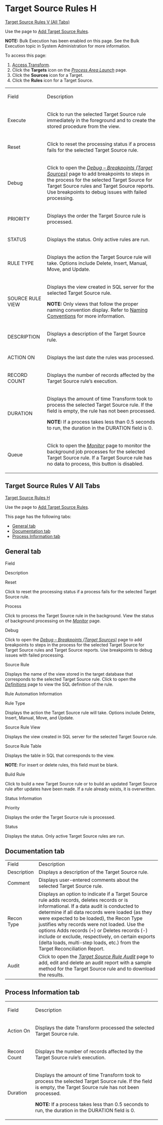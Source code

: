 # Target Source Rules H

[Target Source Rules V (All Tabs)](#Target_Source_Rules_V)

<div class="use">

Use the page to [Add Target Source
Rules](../Use_Cases/Add_Target_Source_Rules.htm).

</div>

<span style="font-weight: bold;">NOTE:</span> Bulk Execution has been
enabled on this page. See the Bulk Execution topic in System
Administration for more information.

To access this page:

1.  [Access Transform](../Config/Access_Transform.htm).
2.  Click the **Targets** icon on the *[Process Area
    Launch](Process_Area_Launch.htm)* page.
3.  Click the **Sources** icon for a Target.
4.  Click the **Rules** icon for a Target Source.

<table>
<tbody>
<tr class="odd">
<td><p>Field</p></td>
<td><p>Description</p></td>
</tr>
<tr class="even">
<td><p>Execute</p></td>
<td><p>Click to run the selected Target Source rule immediately in the foreground and to create the stored procedure from the view.</p></td>
</tr>
<tr class="odd">
<td><p>Reset</p></td>
<td><p>Click to reset the processing status if a process fails for the selected Target Source rule.</p></td>
</tr>
<tr class="even">
<td><p>Debug</p></td>
<td><p>Click to open the <em><a href="Debug_Breakpoints_Target_Sources.htm">Debug – Breakpoints (Target Sources)</a></em> page to add breakpoints to steps in the process for the selected Target Source for Target Source rules and Target Source reports. Use breakpoints to debug issues with failed processing.</p></td>
</tr>
<tr class="odd">
<td><p>PRIORITY</p></td>
<td><p>Displays the order the Target Source rule is processed.</p></td>
</tr>
<tr class="even">
<td><p>STATUS</p></td>
<td><p>Displays the <span id="Status" class="popUpLink">status</span>. Only active rules are run.</p></td>
</tr>
<tr class="odd">
<td><p>RULE TYPE</p></td>
<td><p>Displays the action the Target Source rule will take. Options include Delete, Insert, Manual, Move, and Update.</p></td>
</tr>
<tr class="even">
<td><p>SOURCE RULE VIEW</p></td>
<td><p>Displays the view created in SQL server for the selected Target Source rule.</p>
<p><strong>NOTE:</strong> Only views that follow the proper naming convention display. Refer to <a href="../Use_Cases/Naming_Conventions.htm">Naming Conventions</a> for more information.</p></td>
</tr>
<tr class="odd">
<td><p>DESCRIPTION</p></td>
<td><p>Displays a description of the Target Source rule.</p></td>
</tr>
<tr class="even">
<td><p>ACTION ON</p></td>
<td><p>Displays the last date the rules was processed.</p></td>
</tr>
<tr class="odd">
<td><p>RECORD COUNT</p></td>
<td><p>Displays the number of records affected by the Target Source rule’s execution.</p></td>
</tr>
<tr class="even">
<td><p>DURATION</p></td>
<td><p>Displays the amount of time Transform took to process the selected Target Source rule. If the field is empty, the rule has not been processed.</p>
<p><strong>NOTE:</strong> If a process takes less than 0.5 seconds to run, the duration in the DURATION field is 0.</p></td>
</tr>
<tr class="odd">
<td><p>Queue</p></td>
<td><p>Click to open the <em><a href="Monitor_Transform_H.htm">Monitor</a></em> page to monitor the background job processes for the selected Target Source rule. If a Target Source rule has no data to process, this button is disabled.</p></td>
</tr>
</tbody>
</table>

## <span id="Target_Source_Rules_V"></span>Target Source Rules V All Tabs

[Target Source Rules H](Target_Source_Rules_H.htm)

<div class="use">

Use the page to [Add Target Source
Rules](../Use_Cases/Add_Target_Source_Rules.htm).

</div>

This page has the following tabs:

  - [General tab](#General_Tab2)
  - [Documentation tab](#Documentation_Tab2)
  - [Process Information tab](#Process_Information_Tab2)

## <span id="General_Tab2"></span>General tab

Field

Description

Reset

Click to reset the processing status if a process fails for the selected
Target Source rule.

Process

Click to process the Target Source rule in the background. View the
status of background processing on the
*[Monitor](../../../Data_Quality/dspMonitor/Page_Desc/Monitor_H.htm)*
page.

Debug

Click to open the [*Debug – Breakpoints (Target
Sources)*](Debug_Breakpoints_Target_Sources.htm) page to add breakpoints
to steps in the process for the selected Target Source for Target Source
rules and Target Source reports. Use breakpoints to debug issues with
failed processing.

Source Rule

Displays the name of the view stored in the target database that
corresponds to the selected Target Source rule. Click to open the
<span style="font-style: italic;">[Definitions](../../../Platform/Common/Page_Desc/Definitions.htm)</span>
page to view the SQL definition of the rule.

Rule Automation Information

Rule Type

Displays the action the Target Source rule will take. Options include
Delete, Insert, Manual, Move, and Update.

Source Rule View

Displays the view created in SQL server for the selected Target Source
rule.

Source Rule Table

Displays the table in SQL that corresponds to the view.

**NOTE**: For insert or delete rules, this field must be blank.

Build Rule

Click to build a new Target Source rule or to build an updated Target
Source rule after updates have been made. If a rule already exists, it
is overwritten.

Status Information

Priority

Displays the order the Target Source rule is processed.

Status

Displays the <span id="Status" class="popUpLink">status</span>. Only
active Target Source rules are
run.

## <span id="Documentation_Tab2"></span>Documentation tab

|             |                                                                                                                                                                                                                                                                                                                                                                                                                                                                           |
| ----------- | ------------------------------------------------------------------------------------------------------------------------------------------------------------------------------------------------------------------------------------------------------------------------------------------------------------------------------------------------------------------------------------------------------------------------------------------------------------------------- |
| Field       | Description                                                                                                                                                                                                                                                                                                                                                                                                                                                               |
| Description | Displays a description of the Target Source rule.                                                                                                                                                                                                                                                                                                                                                                                                                         |
| Comment     | Displays user-entered comments about the selected Target Source rule.                                                                                                                                                                                                                                                                                                                                                                                                     |
| Recon Type  | Displays an option to indicate if a Target Source rule adds records, deletes records or is informational. If a data audit is conducted to determine if all data records were loaded (as they were expected to be loaded), the Recon Type justifies why records were not loaded. Use the options Adds records (+) or Deletes records (-) include or exclude, respectively, on certain exports (delta loads, multi-step loads, etc.) from the Target Reconciliation Report. |
| Audit       | Click to open the *[Target Source Rule Audit](Target_Source_Rule_Audit.htm)* page to add, edit and delete an audit report with a sample method for the Target Source rule and to download the results.                                                                                                                                                                                                                                                                    |

## <span id="Process_Information_Tab2"></span>Process Information tab

<table>
<tbody>
<tr class="odd">
<td><p>Field</p></td>
<td><p>Description</p></td>
</tr>
<tr class="even">
<td><p>Action On</p></td>
<td><p>Displays the date Transform processed the selected Target Source rule.</p></td>
</tr>
<tr class="odd">
<td><p>Record Count</p></td>
<td><p>Displays the number of records affected by the Target Source rule’s execution.</p></td>
</tr>
<tr class="even">
<td><p>Duration</p></td>
<td><p>Displays the amount of time Transform took to process the selected Target Source rule. If the field is empty, the Target Source rule has not been processed.</p>
<p><strong>NOTE:</strong> If a process takes less than 0.5 seconds to run, the duration in the DURATION field is 0.</p></td>
</tr>
</tbody>
</table>
